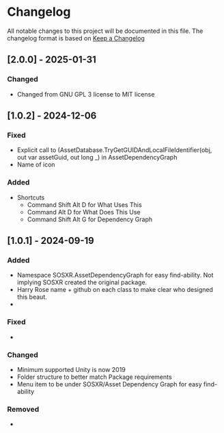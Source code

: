 # Changelog

All notable changes to this project will be documented in this file.
The changelog format is based on [Keep a Changelog](https://keepachangelog.com/en/1.0.0/)

## [2.0.0] - 2025-01-31

### Changed

- Changed from GNU GPL 3 license to MIT license


## [1.0.2] - 2024-12-06

### Fixed

- Explicit call to (AssetDatabase.TryGetGUIDAndLocalFileIdentifier(obj, out var assetGuid, out long _) in AssetDependencyGraph
- Name of icon 

### Added
- Shortcuts
  - Command Shift Alt D for What Uses This
  - Command Alt D for What Does This Use
  - Command Shift Alt G for Dependency Graph



## [1.0.1] - 2024-09-19


### Added

- Namespace SOSXR.AssetDependencyGraph for easy find-ability. Not implying SOSXR created the original package.
- Harry Rose name + github on each class to make clear who designed this beaut. 
- 

### Fixed

-

### Changed

- Minimum supported Unity is now 2019
- Folder structure to better match Package requirements
- Menu item to be under SOSXR/Asset Dependency Graph for easy find-ability

### Removed

-
